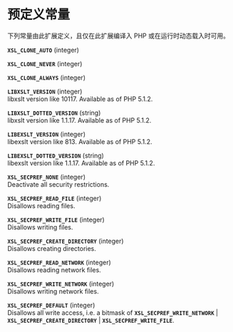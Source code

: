 预定义常量
==========

下列常量由此扩展定义，且仅在此扩展编译入 PHP 或在运行时动态载入时可用。

**`XSL_CLONE_AUTO`** (<span class="type">integer</span>)  
<span class="simpara"> </span>

**`XSL_CLONE_NEVER`** (<span class="type">integer</span>)  
<span class="simpara"> </span>

**`XSL_CLONE_ALWAYS`** (<span class="type">integer</span>)  
<span class="simpara"> </span>

**`LIBXSLT_VERSION`** (<span class="type">integer</span>)  
<span class="simpara"> libxslt version like 10117. Available as of PHP
5.1.2. </span>

**`LIBXSLT_DOTTED_VERSION`** (<span class="type">string</span>)  
<span class="simpara"> libxslt version like 1.1.17. Available as of PHP
5.1.2. </span>

**`LIBEXSLT_VERSION`** (<span class="type">integer</span>)  
<span class="simpara"> libexslt version like 813. Available as of PHP
5.1.2. </span>

**`LIBEXSLT_DOTTED_VERSION`** (<span class="type">string</span>)  
<span class="simpara"> libexslt version like 1.1.17. Available as of PHP
5.1.2. </span>

**`XSL_SECPREF_NONE`** (<span class="type">integer</span>)  
<span class="simpara">Deactivate all security restrictions. </span>

**`XSL_SECPREF_READ_FILE`** (<span class="type">integer</span>)  
<span class="simpara"> Disallows reading files. </span>

**`XSL_SECPREF_WRITE_FILE`** (<span class="type">integer</span>)  
<span class="simpara"> Disallows writing files. </span>

**`XSL_SECPREF_CREATE_DIRECTORY`** (<span class="type">integer</span>)  
<span class="simpara"> Disallows creating directories. </span>

**`XSL_SECPREF_READ_NETWORK`** (<span class="type">integer</span>)  
<span class="simpara"> Disallows reading network files. </span>

**`XSL_SECPREF_WRITE_NETWORK`** (<span class="type">integer</span>)  
<span class="simpara"> Disallows writing network files. </span>

**`XSL_SECPREF_DEFAULT`** (<span class="type">integer</span>)  
<span class="simpara"> Disallows all write access, i.e. a bitmask of
**`XSL_SECPREF_WRITE_NETWORK`** \| **`XSL_SECPREF_CREATE_DIRECTORY`** \|
**`XSL_SECPREF_WRITE_FILE`**. </span>
